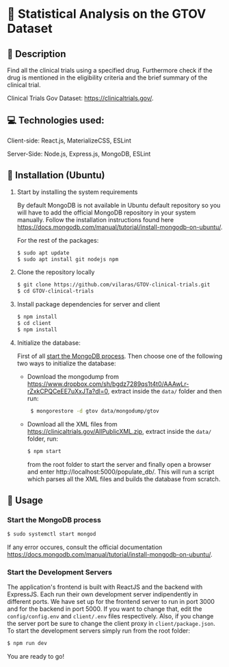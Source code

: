 # :pill: Statistical Analysis on the GTOV Dataset

## :memo: Description

Find all the clinical trials using a specified drug. Furthermore check if the drug is mentioned in the eligibility criteria and the brief summary of the clinical trial.

Clinical Trials Gov Dataset: https://clinicaltrials.gov/.

## :computer: Technologies used:

Client-side: React.js, MaterializeCSS, ESLint

Server-Side: Node.js, Express.js, MongoDB, ESLint

## :hammer: Installation (Ubuntu)

1. Start by installing the system requirements

   By default MongoDB is not available in Ubuntu default repository so you will have to add the official MongoDB repository in your system manually. Follow the installation instructions found here https://docs.mongodb.com/manual/tutorial/install-mongodb-on-ubuntu/.

   For the rest of the packages:

   ```bash
   $ sudo apt update
   $ sudo apt install git nodejs npm
   ```

2. Clone the repository locally

   ```bash
   $ git clone https://github.com/vilaras/GTOV-clinical-trials.git
   $ cd GTOV-clinical-trials
   ```

3. Install package dependencies for server and client

   ```bash
   $ npm install
   $ cd client
   $ npm install
   ```

4. Initialize the database:

   First of all [start the MongoDB process](#start-the-mongodb-process). Then choose one of the following two ways to initialize the database:

   - Download the mongodump from https://www.dropbox.com/sh/bgdz7289qs1t4t0/AAAwLr-rZxkCPQCeEE7uXxJTa?dl=0, extract inside the `data/` folder and then run:

     ```bash
      $ mongorestore -d gtov data/mongodump/gtov
     ```

   - Download all the XML files from https://clinicaltrials.gov/AllPublicXML.zip, extract inside the `data/` folder, run:

     ```bash
     $ npm start
     ```

     from the root folder to start the server and finally open a browser and enter http://localhost:5000/populate_db/. This will run a script which parses all the XML files and builds the database from scratch.

## :tada: Usage

### Start the MongoDB process

```bash
$ sudo systemctl start mongod
```

If any error occures, consult the official documentation https://docs.mongodb.com/manual/tutorial/install-mongodb-on-ubuntu/.

### Start the Development Servers

The application's frontend is built with ReactJS and the backend with ExpressJS. Each run their own development server indipendently in different ports. We have set up for the frontend server to run in port 3000 and for the backend in port 5000. If you want to change that, edit the `config/config.env` and `client/.env` files respectively. Also, if you change the server port be sure to change the client proxy in `client/package.json`. To start the development servers simply run from the root folder:

```bash
$ npm run dev
```

You are ready to go!
